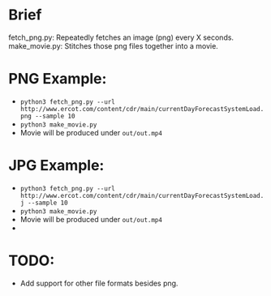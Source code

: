 # Brief

fetch_png.py: Repeatedly fetches an image (png) every X seconds.
make_movie.py: Stitches those png files together into a movie.


# PNG Example:
  * `python3 fetch_png.py --url http://www.ercot.com/content/cdr/main/currentDayForecastSystemLoad.png --sample 10`
  * `python3 make_movie.py`
  * Movie will be produced under `out/out.mp4`

# JPG Example:
  * `python3 fetch_png.py --url http://www.ercot.com/content/cdr/main/currentDayForecastSystemLoad.j --sample 10`
  * `python3 make_movie.py`
  * Movie will be produced under `out/out.mp4`
  * 
# TODO:
  * Add support for other file formats besides png.
